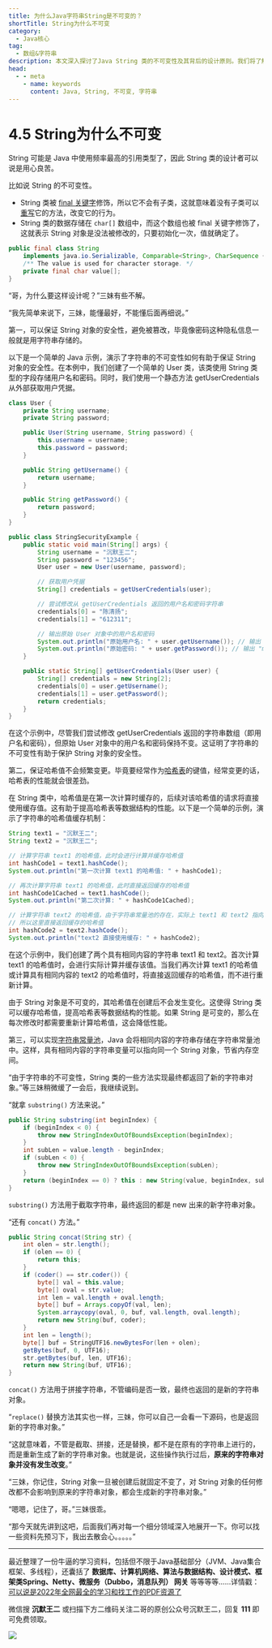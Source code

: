```yaml
---
title: 为什么Java字符串String是不可变的？
shortTitle: String为什么不可变
category:
  - Java核心
tag:
  - 数组&字符串
description: 本文深入探讨了Java String 类的不可变性及其背后的设计原则。我们将了解不可变字符串如何提高代码的安全性、性能和可维护性，以及为什么Java选择了这种设计。探索String类的内部实现，理解为何Java字符串是不可变的。
head:
  - - meta
    - name: keywords
      content: Java, String, 不可变, 字符串
---
```


# 4.5 String为什么不可变

String 可能是 Java 中使用频率最高的引用类型了，因此 String 类的设计者可以说是用心良苦。

比如说 String 的不可变性。

- String 类被 [final 关键字](https://tobebetterjavaer.com/oo/final.html)修饰，所以它不会有子类，这就意味着没有子类可以[重写](https://tobebetterjavaer.com/basic-extra-meal/override-overload.html)它的方法，改变它的行为。
- String 类的数据存储在 `char[]` 数组中，而这个数组也被 final 关键字修饰了，这就表示 String 对象是没法被修改的，只要初始化一次，值就确定了。

```java
public final class String
    implements java.io.Serializable, Comparable<String>, CharSequence {
    /** The value is used for character storage. */
    private final char value[];
}
```

“哥，为什么要这样设计呢？”三妹有些不解。

“我先简单来说下，三妹，能懂最好，不能懂后面再细说。”

第一，可以保证 String 对象的安全性，避免被篡改，毕竟像密码这种隐私信息一般就是用字符串存储的。

以下是一个简单的 Java 示例，演示了字符串的不可变性如何有助于保证 String 对象的安全性。在本例中，我们创建了一个简单的 User 类，该类使用 String 类型的字段存储用户名和密码。同时，我们使用一个静态方法 getUserCredentials 从外部获取用户凭据。

```java
class User {
    private String username;
    private String password;

    public User(String username, String password) {
        this.username = username;
        this.password = password;
    }

    public String getUsername() {
        return username;
    }

    public String getPassword() {
        return password;
    }
}

public class StringSecurityExample {
    public static void main(String[] args) {
        String username = "沉默王二";
        String password = "123456";
        User user = new User(username, password);

        // 获取用户凭据
        String[] credentials = getUserCredentials(user);

        // 尝试修改从 getUserCredentials 返回的用户名和密码字符串
        credentials[0] = "陈清扬";
        credentials[1] = "612311";

        // 输出原始 User 对象中的用户名和密码
        System.out.println("原始用户名: " + user.getUsername()); // 输出 "JohnDoe"
        System.out.println("原始密码: " + user.getPassword()); // 输出 "mySecurePassword"
    }

    public static String[] getUserCredentials(User user) {
        String[] credentials = new String[2];
        credentials[0] = user.getUsername();
        credentials[1] = user.getPassword();
        return credentials;
    }
}
```

在这个示例中，尽管我们尝试修改 getUserCredentials 返回的字符串数组（即用户名和密码），但原始 User 对象中的用户名和密码保持不变。这证明了字符串的不可变性有助于保护 String 对象的安全性。

第二，保证哈希值不会频繁变更。毕竟要经常作为[哈希表](https://tobebetterjavaer.com/collection/hashmap.html)的键值，经常变更的话，哈希表的性能就会很差劲。

在 String 类中，哈希值是在第一次计算时缓存的，后续对该哈希值的请求将直接使用缓存值。这有助于提高哈希表等数据结构的性能。以下是一个简单的示例，演示了字符串的哈希值缓存机制：

```java
String text1 = "沉默王二";
String text2 = "沉默王二";

// 计算字符串 text1 的哈希值，此时会进行计算并缓存哈希值
int hashCode1 = text1.hashCode();
System.out.println("第一次计算 text1 的哈希值: " + hashCode1);

// 再次计算字符串 text1 的哈希值，此时直接返回缓存的哈希值
int hashCode1Cached = text1.hashCode();
System.out.println("第二次计算: " + hashCode1Cached);

// 计算字符串 text2 的哈希值，由于字符串常量池的存在，实际上 text1 和 text2 指向同一个字符串对象
// 所以这里直接返回缓存的哈希值
int hashCode2 = text2.hashCode();
System.out.println("text2 直接使用缓存: " + hashCode2);
```

在这个示例中，我们创建了两个具有相同内容的字符串 text1 和 text2。首次计算 text1 的哈希值时，会进行实际计算并缓存该值。当我们再次计算 text1 的哈希值或计算具有相同内容的 text2 的哈希值时，将直接返回缓存的哈希值，而不进行重新计算。

由于 String 对象是不可变的，其哈希值在创建后不会发生变化。这使得 String 类可以缓存哈希值，提高哈希表等数据结构的性能。如果 String 是可变的，那么在每次修改时都需要重新计算哈希值，这会降低性能。

第三，可以实现[字符串常量池](https://tobebetterjavaer.com/string/constant-pool.html)，Java 会将相同内容的字符串存储在字符串常量池中。这样，具有相同内容的字符串变量可以指向同一个 String 对象，节省内存空间。

“由于字符串的不可变性，String 类的一些方法实现最终都返回了新的字符串对象。”等三妹稍微缓了一会后，我继续说到。

“就拿 `substring()` 方法来说。”

```java
public String substring(int beginIndex) {
    if (beginIndex < 0) {
        throw new StringIndexOutOfBoundsException(beginIndex);
    }
    int subLen = value.length - beginIndex;
    if (subLen < 0) {
        throw new StringIndexOutOfBoundsException(subLen);
    }
    return (beginIndex == 0) ? this : new String(value, beginIndex, subLen);
}
```

`substring()` 方法用于截取字符串，最终返回的都是 new 出来的新字符串对象。

“还有 `concat()` 方法。”

```java
public String concat(String str) {
    int olen = str.length();
    if (olen == 0) {
        return this;
    }
    if (coder() == str.coder()) {
        byte[] val = this.value;
        byte[] oval = str.value;
        int len = val.length + oval.length;
        byte[] buf = Arrays.copyOf(val, len);
        System.arraycopy(oval, 0, buf, val.length, oval.length);
        return new String(buf, coder);
    }
    int len = length();
    byte[] buf = StringUTF16.newBytesFor(len + olen);
    getBytes(buf, 0, UTF16);
    str.getBytes(buf, len, UTF16);
    return new String(buf, UTF16);
}
```

`concat()` 方法用于拼接字符串，不管编码是否一致，最终也返回的是新的字符串对象。

“`replace()` 替换方法其实也一样，三妹，你可以自己一会看一下源码，也是返回新的字符串对象。”

“这就意味着，不管是截取、拼接，还是替换，都不是在原有的字符串上进行的，而是重新生成了新的字符串对象。也就是说，这些操作执行过后，**原来的字符串对象并没有发生改变**。”

“三妹，你记住，String 对象一旦被创建后就固定不变了，对 String 对象的任何修改都不会影响到原来的字符串对象，都会生成新的字符串对象。”

“嗯嗯，记住了，哥。”三妹很乖。

“那今天就先讲到这吧，后面我们再对每一个细分领域深入地展开一下。你可以找一些资料先预习下，我出去散会心。。。。。”

---

最近整理了一份牛逼的学习资料，包括但不限于Java基础部分（JVM、Java集合框架、多线程），还囊括了 **数据库、计算机网络、算法与数据结构、设计模式、框架类Spring、Netty、微服务（Dubbo，消息队列） 网关** 等等等等……详情戳：[可以说是2022年全网最全的学习和找工作的PDF资源了](https://tobebetterjavaer.com/pdf/programmer-111.html)

微信搜 **沉默王二** 或扫描下方二维码关注二哥的原创公众号沉默王二，回复 **111** 即可免费领取。

![](https://cdn.tobebetterjavaer.com/tobebetterjavaer/images/gongzhonghao.png)